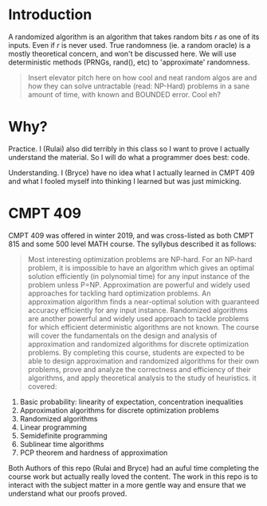 # Introduction

A randomized algorithm is an algorithm that takes random bits *r* as one of its inputs. Even if *r* is never used. True randomness (ie. a random oracle) is a mostly theoretical concern, and won't be discussed here. We will use deterministic methods (PRNGs, rand(), etc) to 'approximate' randomness.

> Insert elevator pitch here on how cool and neat random algos are and how they can solve untractable (read: NP-Hard) problems in a sane amount of time, with known and BOUNDED error. Cool eh?

# Why?

Practice. I (Rulai) also did terribly in this class so I want to prove I actually understand the material. So I will do what a programmer does best: code.

Understanding. I (Bryce) have no idea what I actually learned in CMPT
409 and what I fooled myself into thinking I learned but was just
mimicking. 

# CMPT 409

CMPT 409 was offered in winter 2019, and was cross-listed as both CMPT 815 and some 500 level MATH course. The syllybus described it as follows:
>Most interesting optimization problems are NP-hard. For an NP-hard problem, it is impossible to have an algorithm which gives an optimal solution efficiently (in polynomial time) for any input instance of the problem unless P=NP. Approximation are powerful and widely used approaches for tackling hard optimization problems. An approximation algorithm finds a near-optimal solution with guaranteed accuracy efficiently for any input instance. Randomized algorithms are another powerful and widely used approach to tackle problems for which efficient deterministic algorithms are not known. The course will cover the fundamentals on the design and analysis of approximation and randomized algorithms for discrete optimization problems. By completing this course, students are expected to be able to design approximation and randomized algorithms for their own problems, prove and analyze the correctness and efficiency of their algorithms, and apply theoretical analysis to the study of heuristics. 
it covered:
1. Basic probability: linearity of expectation, concentration inequalities
2. Approximation algorithms for discrete optimization problems
3. Randomized algorithms
4. Linear programming
5. Semidefinite programming
6. Sublinear time algorithms
7. PCP theorem and hardness of approximation

Both Authors of this repo (Rulai and Bryce) had an auful time completing
the course work but actually really loved the content. The work in this
repo is to interact with the subject matter in a more gentle way and
ensure that we understand what our proofs proved.
